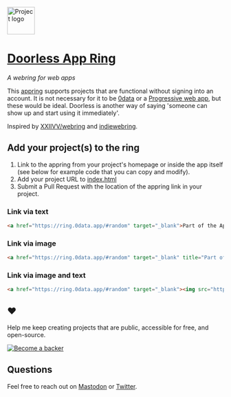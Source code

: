 <a href="https://ring.0data.app"><img alt="Project logo" src="https://static.rosano.ca/swar/identity.svg" width="64" /></a>

# [Doorless App Ring](https://ring.0data.app)

_A webring for web apps_

This [appring](https://ring.0data.app) supports projects that are functional without signing into an account. It is not necessary for it to be [0data](https://0data.app) or a [Progressive web app](https://en.wikipedia.org/wiki/Progressive_web_application), but these would be ideal. Doorless is another way of saying 'someone can show up and start using it immediately'.

Inspired by [XXIIVV/webring](https://github.com/XXIIVV/webring) and [indiewebring](https://indieweb.org/indiewebring).

## Add your project(s) to the ring

1. Link to the appring from your project's homepage or inside the app itself (see below for example code that you can copy and modify).
2. Add your project URL to [index.html](https://github.com/0dataapp/lap/edit/master/index.html)
3. Submit a Pull Request with the location of the appring link in your project.

### Link via text

```html
<a href="https://ring.0data.app/#random" target="_blank">Part of the Appring</a>
```

### Link via image

```html
<a href="https://ring.0data.app/#random" target="_blank" title="Part of the Appring"><img src="https://ring.0data.app/identity.svg" width="24" /></a>
```

### Link via image and text

```html
<a href="https://ring.0data.app/#random" target="_blank"><img src="https://ring.0data.app/identity.svg" width="24" align="left" hspace="4" role="presentation" /> Part of the Appring</a>
```

## ❤️

Help me keep creating projects that are public, accessible for free, and open-source.

<a href="https://rosano.ca/back"><img alt="Become a backer" src="https://static.rosano.ca/_shared/_RCSBackButton.svg" /></a>

## Questions

Feel free to reach out on [Mastodon](https://merveilles.town/@rosano) or [Twitter](https://twitter.com/rosano).
